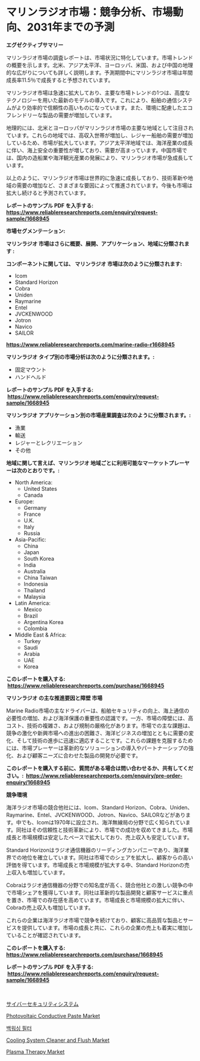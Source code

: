 <p><h1>マリンラジオ市場：競争分析、市場動向、2031年までの予測</h1></p><p><strong>エグゼクティブサマリー</strong></p>
<p><p>マリンラジオ市場の調査レポートは、市場状況に特化しています。市場トレンドの概要を示します。北米、アジア太平洋、ヨーロッパ、米国、および中国の地理的な広がりについても詳しく説明します。予測期間中にマリンラジオ市場は年間成長率11.5％で成長すると予想されています。</p><p>マリンラジオ市場は急速に拡大しており、主要な市場トレンドの1つは、高度なテクノロジーを用いた最新のモデルの導入です。これにより、船舶の通信システムがより効率的で信頼性の高いものになっています。また、環境に配慮したエコフレンドリーな製品の需要が増加しています。</p><p>地理的には、北米とヨーロッパがマリンラジオ市場の主要な地域として注目されています。これらの地域では、高収入世帯が増加し、レジャー船舶の需要が増加しているため、市場が拡大しています。アジア太平洋地域では、海洋産業の成長に伴い、海上安全の重要性が増しており、需要が高まっています。中国市場では、国内の造船業や海洋観光産業の発展により、マリンラジオ市場が急成長しています。</p><p>以上のように、マリンラジオ市場は世界的に急速に成長しており、技術革新や地域の需要の増加など、さまざまな要因によって推進されています。今後も市場は拡大し続けると予測されています。</p></p>
<p><strong>レポートのサンプル PDF を入手する: <a href="https://www.reliableresearchreports.com/enquiry/request-sample/1668945">https://www.reliableresearchreports.com/enquiry/request-sample/1668945</a></strong></p>
<p><strong>市場セグメンテーション:</strong></p>
<p><strong> マリンラジオ 市場はさらに概要、展開、アプリケーション、地域に分類されます :</strong></p>
<p><strong>コンポーネントに関しては、 マリンラジオ 市場は次のように分類されます: &nbsp;</strong></p>
<p><ul><li>Icom</li><li>Standard Horizon</li><li>Cobra</li><li>Uniden</li><li>Raymarine</li><li>Entel</li><li>JVCKENWOOD</li><li>Jotron</li><li>Navico</li><li>SAILOR</li></ul></p>
<p><strong><a href="https://www.reliableresearchreports.com/marine-radio-r1668945">https://www.reliableresearchreports.com/marine-radio-r1668945</a></strong></p>
<p><strong> マリンラジオ タイプ別の市場分析は次のように分類されます。:</strong></p>
<p><ul><li>固定マウント</li><li>ハンドヘルド</li></ul></p>
<p><strong>レポートのサンプル PDF を入手する: &nbsp;<a href="https://www.reliableresearchreports.com/enquiry/request-sample/1668945">https://www.reliableresearchreports.com/enquiry/request-sample/1668945</a></strong></p>
<p><strong> マリンラジオ アプリケーション別の市場産業調査は次のように分類されます。:</strong></p>
<p><ul><li>漁業</li><li>輸送</li><li>レジャーとレクリエーション</li><li>その他</li></ul></p>
<p><strong>地域に関して言えば、マリンラジオ 地域ごとに利用可能なマーケットプレーヤーは次のとおりです。:</strong></p>
<p><ul>
    <li>
        North America:
        <ul>
            <li>United States</li>
            <li>Canada</li>
        </ul>
    </li>
    <li>
        Europe:
        <ul>
            <li>Germany</li>
            <li>France</li>
            <li>U.K.</li>
            <li>Italy</li>
            <li>Russia</li>
        </ul>
    </li>
    <li>
        Asia-Pacific:
        <ul>
            <li>China</li>
            <li>Japan</li>
            <li>South Korea</li>
            <li>India</li>
            <li>Australia</li>
            <li>China Taiwan</li>
            <li>Indonesia</li>
            <li>Thailand</li>
            <li>Malaysia</li>
        </ul>
    </li>
    <li>
        Latin America:
        <ul>
            <li>Mexico</li>
            <li>Brazil</li>
            <li>Argentina Korea</li>
            <li>Colombia</li>
        </ul>
    </li>
    <li>
        Middle East & Africa:
        <ul>
            <li>Turkey</li>
            <li>Saudi</li>
            <li>Arabia</li>
            <li>UAE</li>
            <li>Korea</li>
        </ul>
    </li>
    </ul></p>
<p><strong>このレポートを購入する: &nbsp;<a href="https://www.reliableresearchreports.com/purchase/1668945">https://www.reliableresearchreports.com/purchase/1668945</a></strong></p>
<p><strong>マリンラジオ の主な推進要因と障壁 市場</strong></p>
<p><p>Marine Radio市場の主なドライバーは、船舶セキュリティの向上、海上通信の必要性の増加、および海洋保護の重要性の認識です。一方、市場の障壁には、高コスト、技術の複雑さ、および規制の厳格化があります。市場での主な課題は、競争の激化や新興市場への進出の困難さ、海洋ビジネスの増加とともに需要の変化、そして技術の進歩に迅速に適応することです。これらの課題を克服するためには、市場プレーヤーは革新的なソリューションの導入やパートナーシップの強化、および顧客ニーズに合わせた製品の開発が必要です。</p></p>
<p><strong>このレポートを購入する前に、質問がある場合は問い合わせるか、共有してください。:&nbsp; <a href="https://www.reliableresearchreports.com/enquiry/pre-order-enquiry/1668945">https://www.reliableresearchreports.com/enquiry/pre-order-enquiry/1668945</a></strong></p>
<p><strong>競争環境</strong></p>
<p><p>海洋ラジオ市場の競合他社には、Icom、Standard Horizon、Cobra、Uniden、Raymarine、Entel、JVCKENWOOD、Jotron、Navico、SAILORなどがあります。中でも、Icomは1970年に設立され、海洋無線局の分野で広く知られています。同社はその信頼性と技術革新により、市場での成功を収めてきました。市場成長と市場規模は安定したペースで拡大しており、売上収入も安定しています。</p><p>Standard Horizonはラジオ通信機器のリーディングカンパニーであり、海洋業界での地位を確立しています。同社は市場でのシェアを拡大し、顧客からの高い評価を得ています。市場成長と市場規模が拡大する中、Standard Horizonの売上収入も増加しています。</p><p>Cobraはラジオ通信機器の分野での知名度が高く、競合他社との激しい競争の中で市場シェアを獲得しています。同社は革新的な製品開発と顧客サービスに重点を置き、市場での存在感を高めています。市場成長と市場規模の拡大に伴い、Cobraの売上収入も増加しています。</p><p>これらの企業は海洋ラジオ市場で競争を続けており、顧客に高品質な製品とサービスを提供しています。市場の成長と共に、これらの企業の売上も着実に増加していることが確認されています。</p></p>
<p><strong>このレポートを購入する: &nbsp; <a href="https://www.reliableresearchreports.com/purchase/1668945">https://www.reliableresearchreports.com/purchase/1668945</a></strong></p>
<p><strong>レポートのサンプル PDF を入手する: &nbsp;<a href="https://www.reliableresearchreports.com/enquiry/request-sample/1668945">https://www.reliableresearchreports.com/enquiry/request-sample/1668945</a></strong><strong></strong></p>
<p>&nbsp;</p>
<p><p><a href="https://github.com/MosesSpinka1914/Market-Research-Report-List-1/blob/main/985133656462.md">サイバーセキュリティシステム</a></p><p><a href="https://issuu.com/reportprime-2/docs/photovoltaic-conductive-paste-market-size-2030.ppt">Photovoltaic Conductive Paste Market</a></p><p><a href="https://github.com/Tristiarton768456/Market-Research-Report-List-1/blob/main/513015954609.md">백워싱 필터</a></p><p><a href="https://github.com/bobicer/Market-Research-Report-List-3/blob/main/cooling-system-cleaner-and-flush-market.md">Cooling System Cleaner and Flush Market</a></p><p><a href="https://www.linkedin.com/pulse/plasma-therapy-market-trends-analysis-forecasted-period-2024-2031-fl8je">Plasma Therapy Market</a></p></p>